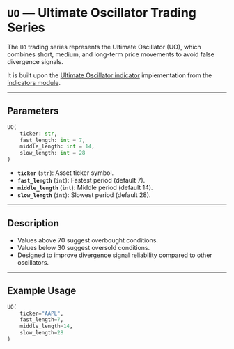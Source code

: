 
# `UO` — Ultimate Oscillator Trading Series

The `UO` trading series represents the Ultimate Oscillator (UO), which combines short, medium, and long-term price movements to avoid false divergence signals.

It is built upon the [Ultimate Oscillator indicator](../../../../trading_strategy_tester/indicators/momentum/uo.py) implementation from the [indicators module](../indicators.md).

---

## Parameters

```python
UO(
    ticker: str,
    fast_length: int = 7,
    middle_length: int = 14,
    slow_length: int = 28
)
```

- **`ticker`** (`str`): Asset ticker symbol.
- **`fast_length`** (`int`): Fastest period (default 7).
- **`middle_length`** (`int`): Middle period (default 14).
- **`slow_length`** (`int`): Slowest period (default 28).

---

## Description

- Values above 70 suggest overbought conditions.
- Values below 30 suggest oversold conditions.
- Designed to improve divergence signal reliability compared to other oscillators.

---

## Example Usage

```python
UO(
    ticker="AAPL",
    fast_length=7,
    middle_length=14,
    slow_length=28
)
```

